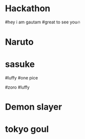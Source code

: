 # Hackathon

#hey i am gautam
#great to see you🔥


# Naruto 
# sasuke


#luffy
#one pice

#zoro
#luffy


# Demon slayer
# tokyo goul
